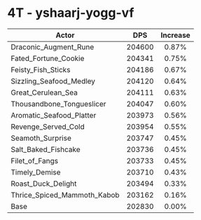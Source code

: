 # 4T - yshaarj-yogg-vf
| Actor | DPS | Increase |
|---|:---:|:---:|
|Draconic_Augment_Rune|204600|0.87%|
|Fated_Fortune_Cookie|204341|0.75%|
|Feisty_Fish_Sticks|204186|0.67%|
|Sizzling_Seafood_Medley|204120|0.64%|
|Great_Cerulean_Sea|204111|0.63%|
|Thousandbone_Tongueslicer|204047|0.60%|
|Aromatic_Seafood_Platter|203973|0.56%|
|Revenge_Served_Cold|203954|0.55%|
|Seamoth_Surprise|203747|0.45%|
|Salt_Baked_Fishcake|203736|0.45%|
|Filet_of_Fangs|203733|0.45%|
|Timely_Demise|203710|0.43%|
|Roast_Duck_Delight|203494|0.33%|
|Thrice_Spiced_Mammoth_Kabob|203162|0.16%|
|Base|202830|0.00%|

